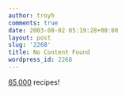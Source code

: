 ```yaml
---
author: troyh
comments: true
date: 2003-08-02 05:19:28+00:00
layout: post
slug: '2268'
title: No Content Found
wordpress_id: 2268
---
```


[65,000](http://recipezaar.com) recipes!
